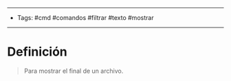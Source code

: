 --------------------
- Tags: #cmd #comandos #filtrar #texto #mostrar
-----------------------------
# Definición

> Para mostrar el final de un archivo.